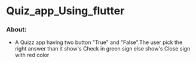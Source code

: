 # Quiz_app_Using_flutter

### About:
- A Quizz app having two button "True" and "False".The user pick the right answer than it show's Check in green sign else show's Close sign with red color

<br><br>

